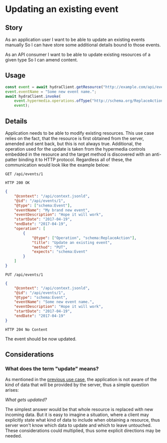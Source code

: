 # Updating an existing event

## Story

As an application user
I want to be able to update an existing events manually
So I can have store some additional details bound to those events.

As an API consumer
I want to be able to update existing resources of a given type
So I can amend content.


## Usage

```typescript
const event = await hydraClient.getResource("http://example.com/api/events/1");
event.eventName = "Some new event name.";
await hydraClient.invoke(
    event.hypermedia.operations.ofType("http://schema.org/ReplaceAction").first(),
    event);
```

## Details

Application needs to be able to modify existing resources. This use case relies on the fact, that
the resource is first obtained from the server, amended and sent back, but this is not always true.
Additional, the operation used for the update is taken from the hypermedia controls embedded in the
resource and the target method is discovered with an anti-patter binding it to HTTP protocol.
Regardless all of these, the communication would look like the example below:

```http
GET /api/events/1
```

```http
HTTP 200 OK
```

```json
{
    "@context": "/api/context.jsonld",
    "@id": "/api/events/1",
    "@type": ["schema:Event"],
    "eventName": "My brand new event",
    "eventDescription": "Hope it will work",
    "startDate": "2017-04-19",
    "endDate": "2017-04-19",
    "operation": [
        {
            "@type": ["Operation", "schema:ReplaceAction"],
            "title": "Update an existing event",
            "method": "PUT",
            "expects": "schema:Event"
        }
    ]
}
```

```http
PUT /api/events/1
```

```json
{
    "@context": "/api/context.jsonld",
    "@id": "/api/events/1",
    "@type": "schema:Event",
    "eventName": "Some new event name.",
    "eventDescription": "Hope it will work",
    "startDate": "2017-04-19",
    "endDate": "2017-04-19"
}
```

```http
HTTP 204 No Content
```
The event should be now updated.


## Considerations

### What does the term "update" means?

As mentioned in the [previous use case](/4.obtaining-single-event.md), the application is not aware
of the kind of data that will be provided by the server, thus a simple question arises:

*What gets updated?*

The simplest answer would be that whole resource is replaced with new incoming data.
But it is easy to imagine a situation, where a client may explicitly state what kind of data to
include when obtaining a resource, thus server won't know which data to update and which to leave
untouched. These considerations could multiplied, thus some explicit directions may be needed.
